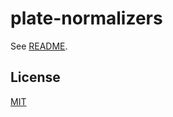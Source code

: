 # plate-normalizers

See [README](https://github.com/udecode/plate).

## License

[MIT](../../LICENSE)
